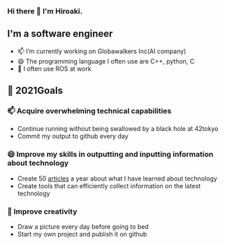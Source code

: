 ### Hi there 👋 I'm Hiroaki.
## I'm a software engineer
- 📫 I’m currently working on Globawalkers Inc(AI company)
- 😄 The programming language I often use are C++, python, C
- 🌱 I often use ROS at work

## 🔭 2021Goals
### 📫 Acquire overwhelming technical capabilities
- Continue running without being swallowed by a black hole at 42tokyo
- Commit my output to github every day

### 😄 Improve my skills in outputting and inputting information about technology
- Create 50 [articles](https://qiita.com/Hiroaki-K4) a year about what I have learned about technology
- Create tools that can efficiently collect information on the latest technology


### 🌱 Improve creativity
- Draw a picture every day before going to bed
- Start my own project and publish it on github
<!--
**Hiroaki-K4/Hiroaki-K4** is a ✨ _special_ ✨ repository because its `README.md` (this file) appears on your GitHub profile.

Here are some ideas to get you started:

- 🔭 I’m currently working on ...
- 🌱 I’m currently learning ...
- 👯 I’m looking to collaborate on ...
- 🤔 I’m looking for help with ...
- 💬 Ask me about ...
- 📫 How to reach me: ...
- 😄 Pronouns: ...
- ⚡ Fun fact: ...
-->
